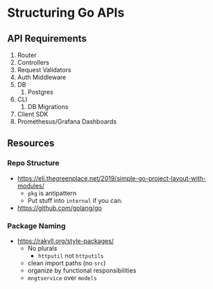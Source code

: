 # Structuring Go APIs

## API Requirements

1. Router
2. Controllers
3. Request Validators
4. Auth Middleware
5. DB
   1. Postgres
6. CLI
   1. DB Migrations
7. Client SDK
8. Promethesus/Grafana Dashboards

## Resources

### Repo Structure

- https://eli.thegreenplace.net/2019/simple-go-project-layout-with-modules/
  - `pkg` is antipattern
  - Put stuff into `internal` if you can.
- https://github.com/golang/go

### Package Naming

- https://rakyll.org/style-packages/
  - No plurals
    - `httputil` not `httputils`
  - clean import paths (no `src`)
  - organize by functional responsibilities
  - `mngtservice` over `models`
